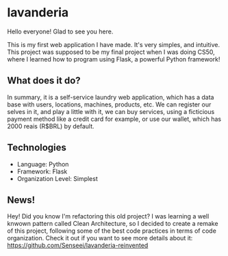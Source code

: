 # lavanderia
Hello everyone! Glad to see you here.

This is my first web application I have made. It's very simples, and intuitive.
This project was supposed to be my final project when I was doing CS50, where I
learned how to program using Flask, a powerful Python framework!

## What does it do?
In summary, it is a self-service laundry web application, which has a data base
with users, locations, machines, products, etc. We can register our selves in it,
and play a little with it, we can buy services, using a ficticious payment method
like a credit card for example, or use our wallet, which has 2000 reais (R$BRL) by default.

## Technologies
- Language: Python
- Framework: Flask
- Organization Level: Simplest

## News!
Hey! Did you know I'm refactoring this old project?
I was learning a well knwown pattern called Clean Architecture, so I decided to create a remake of this project, following some of the best code practices in terms of code organization.
Check it out if you want to see more details about it:
https://github.com/Senseei/lavanderia-reinvented

